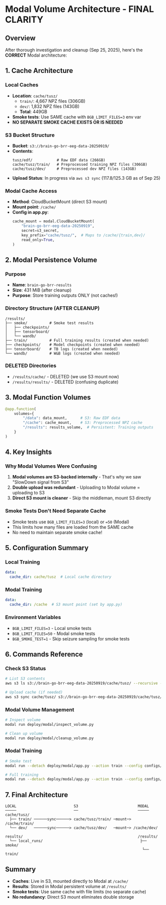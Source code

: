 # Modal Volume Architecture - FINAL CLARITY

## Overview
After thorough investigation and cleanup (Sep 25, 2025), here's the **CORRECT** Modal architecture:

## 1. Cache Architecture

### Local Caches
- **Location**: `cache/tusz/`
  - `train/`: 4,667 NPZ files (306GB)
  - `dev/`: 1,832 NPZ files (143GB)
  - **Total**: 449GB
- **Smoke tests**: Use SAME cache with `BGB_LIMIT_FILES=3` env var
- **NO SEPARATE SMOKE CACHE EXISTS OR IS NEEDED**

### S3 Bucket Structure
- **Bucket**: `s3://brain-go-brr-eeg-data-20250919/`
- **Contents**:
  ```
  tusz/edf/           # Raw EDF data (266GB)
  cache/tusz/train/   # Preprocessed training NPZ files (306GB)
  cache/tusz/dev/     # Preprocessed dev NPZ files (143GB)
  ```
- **Upload Status**: In progress via `aws s3 sync` (117.8/125.3 GB as of Sep 25)

### Modal Cache Access
- **Method**: CloudBucketMount (direct S3 mount)
- **Mount point**: `/cache/`
- **Config in app.py**:
  ```python
  cache_mount = modal.CloudBucketMount(
      "brain-go-brr-eeg-data-20250919",
      secret=s3_secret,
      key_prefix="cache/tusz/",  # Maps to /cache/{train,dev}/
      read_only=True,
  )
  ```

## 2. Modal Persistence Volume

### Purpose
- **Name**: `brain-go-brr-results`
- **Size**: 431 MiB (after cleanup)
- **Purpose**: Store training outputs ONLY (not caches!)

### Directory Structure (AFTER CLEANUP)
```
/results/
├── smoke/          # Smoke test results
│   ├── checkpoints/
│   ├── tensorboard/
│   └── wandb/
├── train/          # Full training results (created when needed)
├── checkpoints/    # Model checkpoints (created when needed)
├── tensorboard/    # TB logs (created when needed)
└── wandb/          # W&B logs (created when needed)
```

### DELETED Directories
- `/results/cache/` - DELETED (we use S3 mount now)
- `/results/results/` - DELETED (confusing duplicate)

## 3. Modal Function Volumes

```python
@app.function(
    volumes={
        "/data": data_mount,      # S3: Raw EDF data
        "/cache": cache_mount,    # S3: Preprocessed NPZ cache
        "/results": results_volume,  # Persistent: Training outputs
    }
)
```

## 4. Key Insights

### Why Modal Volumes Were Confusing
1. **Modal volumes are S3-backed internally** - That's why we saw "SlowDown signal from S3"
2. **Double upload was redundant** - Uploading to Modal volume = uploading to S3
3. **Direct S3 mount is cleaner** - Skip the middleman, mount S3 directly

### Smoke Tests Don't Need Separate Cache
- Smoke tests use `BGB_LIMIT_FILES=3` (local) or `=50` (Modal)
- This limits how many files are loaded from the SAME cache
- No need to maintain separate smoke cache!

## 5. Configuration Summary

### Local Training
```yaml
data:
  cache_dir: cache/tusz  # Local cache directory
```

### Modal Training
```yaml
data:
  cache_dir: /cache  # S3 mount point (set by app.py)
```

### Environment Variables
- `BGB_LIMIT_FILES=3` - Local smoke tests
- `BGB_LIMIT_FILES=50` - Modal smoke tests
- `BGB_SMOKE_TEST=1` - Skip seizure sampling for smoke tests

## 6. Commands Reference

### Check S3 Status
```bash
# List S3 contents
aws s3 ls s3://brain-go-brr-eeg-data-20250919/cache/tusz/ --recursive --summarize

# Upload cache (if needed)
aws s3 sync cache/tusz/ s3://brain-go-brr-eeg-data-20250919/cache/tusz/
```

### Modal Volume Management
```bash
# Inspect volume
modal run deploy/modal/inspect_volume.py

# Clean up volume
modal run deploy/modal/cleanup_volume.py
```

### Modal Training
```bash
# Smoke test
modal run --detach deploy/modal/app.py --action train --config configs/modal/smoke.yaml

# Full training
modal run --detach deploy/modal/app.py --action train --config configs/modal/train.yaml
```

## 7. Final Architecture

```
LOCAL                          S3                           MODAL
─────                          ──                           ─────
cache/tusz/
  ├── train/ ──────sync──────> cache/tusz/train/ ─mount─> /cache/train/
  └── dev/   ──────sync──────> cache/tusz/dev/   ─mount─> /cache/dev/

results/                                                    /results/
  └── local_runs/                                            ├── smoke/
                                                              └── train/
```

## Summary
- **Caches**: Live in S3, mounted directly to Modal at `/cache/`
- **Results**: Stored in Modal persistent volume at `/results/`
- **Smoke tests**: Use same cache with file limits (no separate cache)
- **No redundancy**: Direct S3 mount eliminates double storage